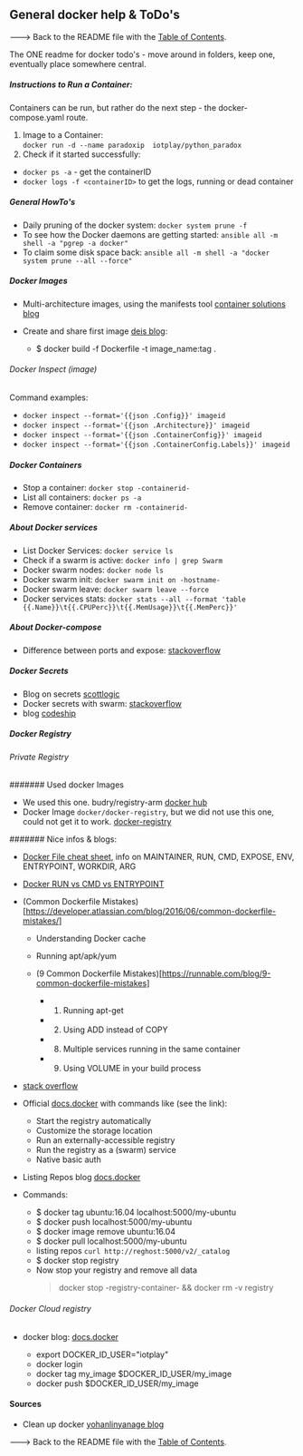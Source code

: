 ## General docker help & ToDo's

---> Back to the README file with the [Table of Contents](../README.md).

The ONE readme for docker todo's - move around in folders, keep one, eventually place somewhere central.

##### Instructions to Run a Container:
Containers can be run, but rather do the next step - the docker-compose.yaml route.

1. Image to a Container:  
`docker run -d --name paradoxip  iotplay/python_paradox`
1. Check if it started successfully:
 * `docker ps -a` - get the containerID
 * `docker logs -f <containerID>` to get the logs, running or dead container

##### General HowTo's
- Daily pruning of the docker system: `docker system prune -f`
- To see how the Docker daemons are getting started: `ansible all -m shell -a "pgrep -a docker" `
- To claim some disk space back: `ansible all -m shell -a "docker system prune --all --force"  `

##### Docker Images
- Multi-architecture images, using the manifests tool [container solutions blog](http://container-solutions.com/multi-arch-docker-images/)

- Create and share first image [deis blog](https://deis.com/blog/2015/creating-sharing-first-docker-image/):
  - $ docker build -f Dockerfile -t image_name:tag .

###### Docker Inspect (image)  
Command examples:  
- `docker inspect --format='{{json .Config}}' imageid`  
- `docker inspect --format='{{json .Architecture}}' imageid`  
- `docker inspect --format='{{json .ContainerConfig}}' imageid`  
- `docker inspect --format='{{json .ContainerConfig.Labels}}' imageid`  

##### Docker Containers
- Stop a container: `docker stop -containerid-`  
- List all containers: `docker ps -a`  
- Remove container: `docker rm -containerid-`  

##### About Docker services  
- List Docker Services:  `docker service ls`  
- Check if a swarm is active: `docker info | grep Swarm`  
- Docker swarm nodes: `docker node ls`  
- Docker swarm init: `docker swarm init on -hostname-`  
- Docker swarm leave: `docker swarm leave --force `  
- Docker services stats: `docker stats --all --format 'table {{.Name}}\t{{.CPUPerc}}\t{{.MemUsage}}\t{{.MemPerc}}'`  

##### About Docker-compose
- Difference between ports and expose:  [stackoverflow](https://stackoverflow.com/questions/40801772/what-is-the-difference-between-docker-compose-ports-vs-expose)  

##### Docker Secrets

- Blog on secrets [scottlogic](http://blog.scottlogic.com/2017/03/01/docker-secrets.html)  
- Docker secrets with swarm:   [stackoverflow](https://stackoverflow.com/questions/42139605/how-do-you-manage-secret-values-with-docker-compose-v3-1)  
- blog [codeship](https://blog.codeship.com/docker-secrets-management/)

##### Docker Registry  

###### Private Registry

####### Used docker Images
- We used this one.  budry/registry-arm [docker hub](https://hub.docker.com/r/budry/registry-arm/)
- Docker Image `docker/docker-registry`, but we did not use this one, could not get it to work.
[docker-registry](https://github.com/docker/docker-registry/blob/master/README.md)  

####### Nice infos & blogs:  

- [Docker File cheat sheet](https://kapeli.com/cheat_sheets/Dockerfile.docset/Contents/Resources/Documents/index), info on MAINTAINER, RUN, CMD, EXPOSE, ENV, ENTRYPOINT, WORKDIR, ARG

- [Docker RUN vs CMD vs ENTRYPOINT](http://goinbigdata.com/docker-run-vs-cmd-vs-entrypoint/)  

- (Common Dockerfile Mistakes)[https://developer.atlassian.com/blog/2016/06/common-dockerfile-mistakes/]
  - Understanding Docker cache
  - Running apt/apk/yum

  - (9 Common Dockerfile Mistakes)[https://runnable.com/blog/9-common-dockerfile-mistakes]
    - 1. Running apt-get
    - 2. Using ADD instead of COPY
    - 8. Multiple services running in the same container
    - 9. Using VOLUME in your build process
    

- [stack overflow](https://stackoverflow.com/questions/26026931/setting-up-a-remote-private-docker-registry)  
- Official [docs.docker](https://docs.docker.com/registry/deploying/#basic-configuration) with commands like (see the link):  
  - Start the registry automatically  
  - Customize the storage location  
  - Run an externally-accessible registry  
  - Run the registry as a (swarm) service  
  - Native basic auth  
- Listing Repos blog   [docs.docker](https://docs.docker.com/v1.8/registry/spec/api/#listing-repositories)  


- Commands:  
  - $ docker tag ubuntu:16.04 localhost:5000/my-ubuntu  
  - $ docker push localhost:5000/my-ubuntu  
  - $ docker image remove ubuntu:16.04  
  - $ docker pull localhost:5000/my-ubuntu  
  - listing repos `curl http://reghost:5000/v2/_catalog`
  - $ docker stop registry  
  - Now stop your registry and remove all data
    > docker stop -registry-container- && docker rm -v registry

###### Docker Cloud registry

- docker blog: [docs.docker](https://docs.docker.com/docker-cloud/builds/push-images/)  

  - export DOCKER_ID_USER="iotplay"  
  - docker login
  - docker tag my_image $DOCKER_ID_USER/my_image
  - docker push $DOCKER_ID_USER/my_image

#### Sources
- Clean up docker [yohanlinyanage blog](http://blog.yohanliyanage.com/2015/05/docker-clean-up-after-yourself/)

---> Back to the README file with the [Table of Contents](../README.md).
